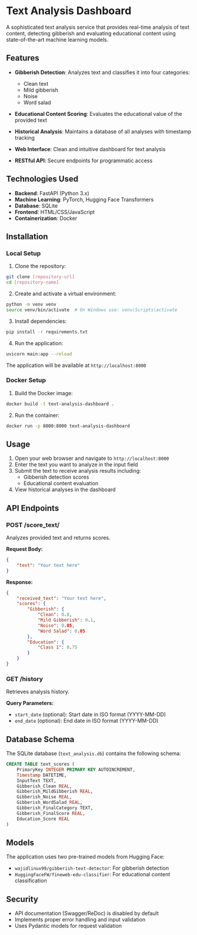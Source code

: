 # Text Analysis Dashboard

A sophisticated text analysis service that provides real-time analysis of text content, detecting gibberish and evaluating educational content using state-of-the-art machine learning models.

## Features

- **Gibberish Detection**: Analyzes text and classifies it into four categories:
  - Clean text
  - Mild gibberish
  - Noise
  - Word salad

- **Educational Content Scoring**: Evaluates the educational value of the provided text

- **Historical Analysis**: Maintains a database of all analyses with timestamp tracking

- **Web Interface**: Clean and intuitive dashboard for text analysis

- **RESTful API**: Secure endpoints for programmatic access

## Technologies Used

- **Backend**: FastAPI (Python 3.x)
- **Machine Learning**: PyTorch, Hugging Face Transformers
- **Database**: SQLite
- **Frontend**: HTML/CSS/JavaScript
- **Containerization**: Docker

## Installation

### Local Setup

1. Clone the repository:
```bash
git clone [repository-url]
cd [repository-name]
```

2. Create and activate a virtual environment:
```bash
python -m venv venv
source venv/bin/activate  # On Windows use: venv\Scripts\activate
```

3. Install dependencies:
```bash
pip install -r requirements.txt
```

4. Run the application:
```bash
uvicorn main:app --reload
```

The application will be available at `http://localhost:8000`

### Docker Setup

1. Build the Docker image:
```bash
docker build -t text-analysis-dashboard .
```

2. Run the container:
```bash
docker run -p 8000:8000 text-analysis-dashboard
```

## Usage

1. Open your web browser and navigate to `http://localhost:8000`
2. Enter the text you want to analyze in the input field
3. Submit the text to receive analysis results including:
   - Gibberish detection scores
   - Educational content evaluation
4. View historical analyses in the dashboard

## API Endpoints

### POST /score_text/
Analyzes provided text and returns scores.

**Request Body:**
```json
{
    "text": "Your text here"
}
```

**Response:**
```json
{
    "received_text": "Your text here",
    "scores": {
        "Gibberish": {
            "Clean": 0.8,
            "Mild Gibberish": 0.1,
            "Noise": 0.05,
            "Word Salad": 0.05
        },
        "Education": {
            "Class 1": 0.75
        }
    }
}
```

### GET /history
Retrieves analysis history.

**Query Parameters:**
- `start_date` (optional): Start date in ISO format (YYYY-MM-DD)
- `end_date` (optional): End date in ISO format (YYYY-MM-DD)

## Database Schema

The SQLite database (`text_analysis.db`) contains the following schema:

```sql
CREATE TABLE text_scores (
    PrimaryKey INTEGER PRIMARY KEY AUTOINCREMENT,
    Timestamp DATETIME,
    InputText TEXT,
    Gibberish_Clean REAL,
    Gibberish_MildGibberish REAL,
    Gibberish_Noise REAL,
    Gibberish_WordSalad REAL,
    Gibberish_FinalCategory TEXT,
    Gibberish_FinalScore REAL,
    Education_Score REAL
)
```

## Models

The application uses two pre-trained models from Hugging Face:
- `wajidlinux99/gibberish-text-detector`: For gibberish detection
- `HuggingFaceFW/fineweb-edu-classifier`: For educational content classification

## Security

- API documentation (Swagger/ReDoc) is disabled by default
- Implements proper error handling and input validation
- Uses Pydantic models for request validation
